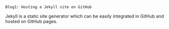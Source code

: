 ---
---

`Blog1: Hosting a Jekyll site on GitHub`

Jekyll is a static site generator which can be easily integrated in GitHub and hosted on GitHub pages.
